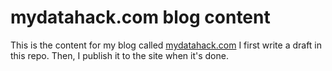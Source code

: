 # mydatahack.com blog content

This is the content for my blog called <a href="//mydatahack.com" target="_blank">mydatahack.com</a> I first write a draft in this repo. Then, I publish it to the site when it's done.
